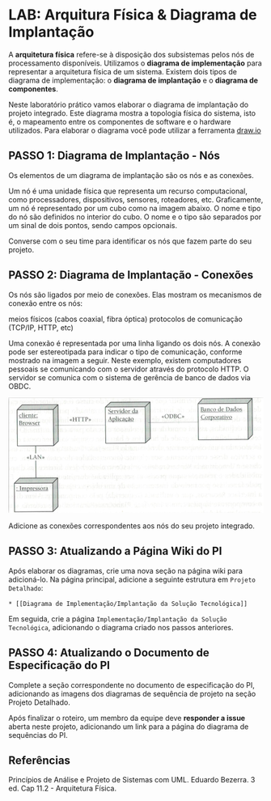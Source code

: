 # LAB: Arquitura Física & Diagrama de Implantação

A **arquitetura física** refere-se à disposição dos subsistemas pelos nós de processamento disponíveis.  Utilizamos o **diagrama de implementação** para representar a arquitetura física de um sistema. Existem dois tipos de diagrama de implementação: o **diagrama de implantação** e o **diagrama de componentes**.

Neste laboratório prático vamos elaborar o diagrama de implantação do projeto integrado. Este diagrama mostra a topologia física do sistema, isto é, o mapeamento entre os componentes de software e o hardware utilizados.  Para elaborar o diagrama você pode utilizar a ferramenta [draw.io](https://draw.io)

## PASSO 1: Diagrama de Implantação - Nós

Os elementos de um diagrama de implantação são os nós e as conexões.

Um nó é uma unidade física que representa um recurso computacional, como processadores, dispositivos, sensores, roteadores, etc. Graficamente, um nó é representado por um cubo como na imagem abaixo. O nome e tipo do nó são definidos no interior do cubo. O nome e o tipo são separados por um sinal de dois pontos, sendo campos opcionais.

Converse com o seu time para identificar os nós que fazem parte do seu projeto.

## PASSO 2: Diagrama de Implantação - Conexões

Os nós são ligados por meio de conexões. Elas mostram os mecanismos de conexão entre os nós:

 meios físicos (cabos coaxial, fibra óptica) 
protocolos de comunicação (TCP/IP, HTTP, etc)

Uma conexão é representada por uma linha ligando os dois nós. A conexão pode ser estereotipada para indicar o tipo de comunicação, conforme mostrado na imagem a seguir. Neste exemplo, existem computadores pessoais se comunicando com o servidor através do  protocolo HTTP. O servidor se comunica com o sistema de gerência de banco de dados via OBDC.

<img src="imagens/exemplo-diagrama-implantacao.png" width="830"/>

Adicione as conexões correspondentes aos nós do seu projeto integrado.

## PASSO 3: Atualizando a Página Wiki do PI

Após elaborar os diagramas, crie uma nova seção na página wiki para adicioná-lo. Na página principal, adicione a seguinte estrutura em `Projeto Detalhado`:

```
* [[Diagrama de Implementação/Implantação da Solução Tecnológica]]
```

Em seguida, crie a página `Implementação/Implantação da Solução Tecnológica`, adicionando o diagrama criado nos passos anteriores.

## PASSO 4: Atualizando o Documento de Especificação do PI

Complete a seção correspondente no documento de especificação do PI, adicionando as imagens dos diagramas de sequência de projeto na seção Projeto Detalhado.

Após finalizar o roteiro, um membro da equipe deve **responder a issue** aberta neste projeto, adicionando um link para a página do diagrama de sequências do PI.

## Referências

Princípios de Análise e Projeto de Sistemas com UML. Eduardo Bezerra. 3 ed. Cap 11.2 - Arquitetura Física.
